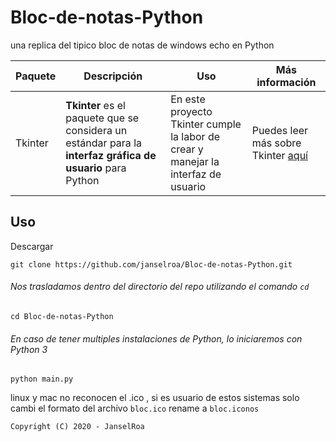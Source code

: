 # Bloc-de-notas-Python
una replica del tipico 
bloc de notas  de windows 
echo en Python

| Paquete | Descripción | Uso | Más información |
|---------|-------------|-----|-----------------|
| Tkinter | **Tkinter** es el paquete que se considera un estándar para la **interfaz gráfica de usuario** para Python | En este proyecto Tkinter cumple la labor de crear y manejar la interfaz de usuario | Puedes leer más sobre Tkinter [aquí](https://guia-tkinter.readthedocs.io/es/develop/) |


## Uso

Descargar
```shell
git clone https://github.com/janselroa/Bloc-de-notas-Python.git
```

###### Nos trasladamos dentro del directorio del repo utilizando el comando `cd` 
```shell
cd Bloc-de-notas-Python
```



###### En caso de tener multiples instalaciones de Python, lo iniciaremos con Python 3

```shell
python main.py
```
linux y mac no reconocen el .ico , si es usuario de estos sistemas solo cambi el formato del archivo ```bloc.ico``` rename a ```bloc.iconos```

```
Copyright (C) 2020 - JanselRoa
```
